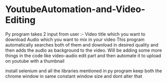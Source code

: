 # YoutubeAutomation-and-Video-Editing

Py program takes 2 input from user :-
Video title which you want to download
Audio which you want to mix in your video 
This program automatically searches both of them and download in desired quality and then adds the audio as background to the video.
Will be adding some more things in the code like video-audio edit part and then automate it to upload on youtube with a thumbnail


install selenium and all the libraries mentioned in py program
keep both the chrome window in same constant window size and dont alter that
